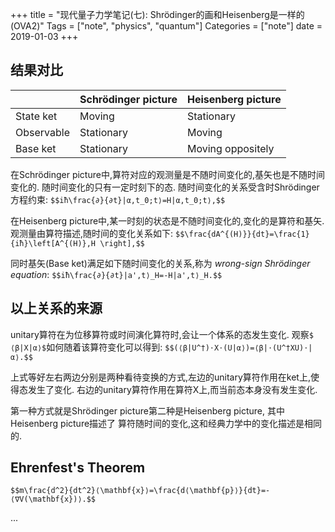 +++
title = "现代量子力学笔记(七): Shrödinger的画和Heisenberg是一样的(OVA2)"
Tags = ["note", "physics", "quantum"]
Categories = ["note"]
date = 2019-01-03
+++

## 结果对比

|            | Schrödinger picture | Heisenberg picture |
|------------|----------------------|--------------------|
| State ket  | Moving               | Stationary         |
| Observable | Stationary           | Moving             |
| Base ket   | Stationary           | Moving oppositely  |

在Schrödinger picture中,算符对应的观测量是不随时间变化的,基矢也是不随时间变化的.
随时间变化的只有一定时刻下的态.
随时间变化的关系受含时Shrödinger方程约束:
`$$iħ\frac{∂}{∂t}|α,t_0;t⟩=H|α,t_0;t⟩,$$`

在Heisenberg picture中,某一时刻的状态是不随时间变化的,变化的是算符和基矢.
观测量由算符描述,随时间的变化关系如下:
`$$\frac{dA^{(H)}}{dt}=\frac{1}{iħ}\left[A^{(H)},H \right],$$`

同时基矢(Base ket)满足如下随时间变化的关系,称为 *wrong-sign Shrödinger equation*:
`$$iħ\frac{∂}{∂t}|a',t⟩_H=-H|a',t⟩_H.$$`

## 以上关系的来源
unitary算符在为位移算符或时间演化算符时,会让一个体系的态发生变化.
观察`$⟨β|X|α⟩$`如何随着该算符变化可以得到:
`$$(⟨β|U^†)⋅X⋅(U|α⟩)=⟨β|⋅(U^†XU)⋅|α⟩.$$`

上式等好左右两边分别是两种看待变换的方式,左边的unitary算符作用在ket上,使得态发生了变化.
右边的unitary算符作用在算符X上,而当前态本身没有发生变化.

第一种方式就是Shrödinger picture第二种是Heisenberg picture, 其中Heisenberg picture描述了
算符随时间的变化,这和经典力学中的变化描述是相同的.

## Ehrenfest's Theorem
`$$m\frac{d^2}{dt^2}⟨\mathbf{x}⟩=\frac{d⟨\mathbf{p}⟩}{dt}=-⟨∇V(\mathbf{x})⟩.$$`

...
